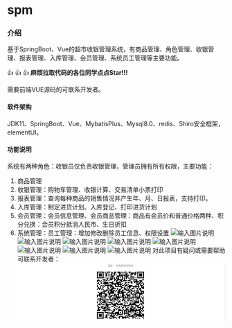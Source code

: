 # spm #
### 介绍
基于SpringBoot、Vue的超市收银管理系统，有商品管理、角色管理、收银管理、报表管理、入库管理、会员管理、系统员工管理等主要功能。

  :thumbsup:  :thumbsup:  :thumbsup: **麻烦拉取代码的各位同学点点Star!!!** 

需要前端VUE源码的可联系开发者。

#### 软件架构
JDK11、SpringBoot、Vue、MybatisPlus、Mysql8.0、redis、Shiro安全框架，elementUI。

#### 功能说明

系统有两种角色：收银员仅负责收银管理，管理员拥有所有权限，主要功能：
1. 商品管理
2. 收银管理：购物车管理、收银计算、交易清单小票打印
3. 报表管理：查询每种商品的销售情况并产生年、月、日报表，支持打印。
4. 入库管理：制定进货计划、入库登记、打印进货计划
5. 会员管理：会员信息管理、会员商品管理：商品有会员价和普通价格两种、积分兑换：会员积分抵消人民市、生日折扣
5. 系统管理：员工管理：增加修改删除员工信息、权限设置
![输入图片说明](https://images.gitee.com/uploads/images/2022/0220/170917_845d5d9f_5465839.png "1.png")
![输入图片说明](https://images.gitee.com/uploads/images/2022/0220/170906_58935d69_5465839.png "2.png")
![输入图片说明](https://images.gitee.com/uploads/images/2022/0220/170926_f72ec365_5465839.png "3.png")
![输入图片说明](https://images.gitee.com/uploads/images/2022/0220/170958_fc68251a_5465839.png "4.png")
![输入图片说明](https://images.gitee.com/uploads/images/2022/0220/171005_43b75a5e_5465839.png "5.png")
![输入图片说明](https://images.gitee.com/uploads/images/2022/0220/171013_ef6f0b42_5465839.png "6.png")
![输入图片说明](https://images.gitee.com/uploads/images/2022/0220/171021_f7bc35fa_5465839.png "7.png")
![输入图片说明](https://images.gitee.com/uploads/images/2022/0220/171029_fd3c0b93_5465839.png "8.png")
对此项目有疑问或需要帮助可联系开发者：
![输入图片说明](src/main/java/com/spm/common/utils/22.png)